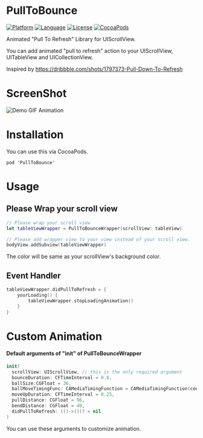 # PullToBounce

[![Platform](http://img.shields.io/badge/platform-ios-blue.svg?style=flat
)](https://developer.apple.com/iphone/index.action)
[![Language](http://img.shields.io/badge/language-swift-brightgreen.svg?style=flat
)](https://developer.apple.com/swift)
[![License](http://img.shields.io/badge/license-MIT-lightgrey.svg?style=flat
)](http://mit-license.org)
[![CocoaPods](https://img.shields.io/cocoapods/v/PullToBounce.svg)]()


Animated "Pull To Refresh" Library for UIScrollView.

You can add animated "pull to refresh" action to your UIScrollView, UITableView and UICollectionView.

Inspired by https://dribbble.com/shots/1797373-Pull-Down-To-Refresh

# ScreenShot
![Demo GIF Animation](https://raw.githubusercontent.com/entotsu/PullToBounce/master/demo.gif "Demo GIF Animation")


# Installation

You can use this via CocoaPods.

```
pod 'PullToBounce'
```


# Usage

## Please Wrap your scroll view

``` swift
// Please wrap your scroll view
let tableViewWrapper = PullToBounceWrapper(scrollView: tableView)

// Please add wrapper view to your view instead of your scroll view.
bodyView.addSubview(tableViewWrapper)
```
The color will be same as your scrollView's background color.


## Event Handler

``` swift
tableViewWrapper.didPullToRefresh = {
    yourLoading() {
        tableViewWrapper.stopLoadingAnimation()
    }
}
```



# Custom Animation

#### Default arguments of "init" of PullToBounceWrapper


``` swift
init(
  scrollView: UIScrollView, // this is the only required argument
  bounceDuration: CFTimeInterval = 0.8,
  ballSize:CGFloat = 36,
  ballMoveTimingFunc: CAMediaTimingFunction = CAMediaTimingFunction(controlPoints:0.49,0.13,0.29,1.61),
  moveUpDuration: CFTimeInterval = 0.25,
  pullDistance: CGFloat = 96,
  bendDistance: CGFloat = 40,
  didPullToRefresh: (()->())? = nil
)
```
You can use these arguments to customize animation.
